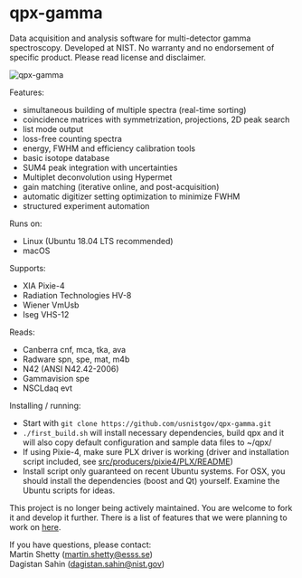 # qpx-gamma

Data acquisition and analysis software for multi-detector gamma spectroscopy.
Developed at NIST. No warranty and no endorsement of specific product. Please read license and disclaimer.

![qpx-gamma](screenshot.png)

Features:
* simultaneous building of multiple spectra (real-time sorting)
* coincidence matrices with symmetrization, projections, 2D peak search
* list mode output
* loss-free counting spectra
* energy, FWHM and efficiency calibration tools
* basic isotope database
* SUM4 peak integration with uncertainties
* Multiplet deconvolution using Hypermet
* gain matching (iterative online, and post-acquisition)
* automatic digitizer setting optimization to minimize FWHM
* structured experiment automation

Runs on:
* Linux (Ubuntu 18.04 LTS recommended)
* macOS

Supports:
* XIA Pixie-4
* Radiation Technologies HV-8
* Wiener VmUsb
* Iseg VHS-12

Reads:
* Canberra cnf, mca, tka, ava
* Radware spn, spe, mat, m4b
* N42 (ANSI N42.42-2006)
* Gammavision spe
* NSCLdaq evt

Installing / running:
* Start with `git clone https://github.com/usnistgov/qpx-gamma.git`
* `./first_build.sh` will install necessary dependencies, build qpx and 
it will also copy default configuration and sample data files to ~/qpx/
* If using Pixie-4, make sure PLX driver is working (driver and installation script included, see
[src/producers/pixie4/PLX/README](src/producers/pixie4/PLX/README))
* Install script only guaranteed on recent Ubuntu systems. For OSX, you should install the dependencies (boost and Qt) yourself. Examine the Ubuntu scripts for ideas.


This project is no longer being actively maintained. You are welcome to fork it
and develop it further. There is a list of features that we were planning to work on 
[here](https://trello.com/b/YKb96auO/qpx-todo-list).

If you have questions, please contact:
<br>   Martin Shetty (martin.shetty@esss.se)
<br>   Dagistan Sahin (dagistan.sahin@nist.gov)
